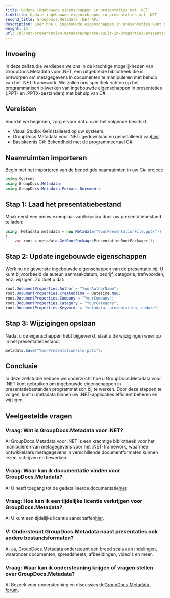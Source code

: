 ```yaml
---
title: Update ingebouwde eigenschappen in presentaties met .NET
linktitle: Update ingebouwde eigenschappen in presentaties met .NET
second_title: GroupDocs.Metadata .NET API
description: Leer hoe u ingebouwde eigenschappen in presentaties kunt bijwerken met behulp van .NET met GroupDocs.Metadata, een veelzijdige bibliotheek voor het manipuleren van metagegevens.
weight: 15
url: /nl/net/presentation-metadata/update-built-in-properties-presentations/
---
```

## Invoering
In deze zelfstudie verdiepen we ons in de krachtige mogelijkheden van GroupDocs.Metadata voor .NET, een uitgebreide bibliotheek die is ontworpen om metagegevens in documenten te manipuleren met behulp van het .NET-framework. We zullen ons specifiek richten op het programmatisch bijwerken van ingebouwde eigenschappen in presentaties (.PPT- en .PPTX-bestanden) met behulp van C#.
## Vereisten
Voordat we beginnen, zorg ervoor dat u over het volgende beschikt:
- Visual Studio: Geïnstalleerd op uw systeem.
-  GroupDocs.Metadata voor .NET: gedownload en geïnstalleerd van[hier](https://releases.groupdocs.com/metadata/net/).
- Basiskennis C#: Bekendheid met de programmeertaal C#.

## Naamruimten importeren
Begin met het importeren van de benodigde naamruimten in uw C#-project:
```csharp
using System;
using GroupDocs.Metadata;
using GroupDocs.Metadata.Formats.Document;
```
## Stap 1: Laad het presentatiebestand
 Maak eerst een nieuw exemplaar van`Metadata` door uw presentatiebestand te laden:
```csharp
using (Metadata metadata = new Metadata("YourPresentationFile.pptx"))
{
    var root = metadata.GetRootPackage<PresentationRootPackage>();
```
## Stap 2: Update ingebouwde eigenschappen
Werk nu de gewenste ingebouwde eigenschappen van de presentatie bij. U kunt bijvoorbeeld de auteur, aanmaakdatum, bedrijf, categorie, trefwoorden, enz. wijzigen. Zo doet u dat:
```csharp
root.DocumentProperties.Author = "YourAuthorName";
root.DocumentProperties.CreatedTime = DateTime.Now;
root.DocumentProperties.Company = "YourCompany";
root.DocumentProperties.Category = "YourCategory";
root.DocumentProperties.Keywords = "metadata, presentation, update";
```
## Stap 3: Wijzigingen opslaan
Nadat u de eigenschappen hebt bijgewerkt, slaat u de wijzigingen weer op in het presentatiebestand:
```csharp
metadata.Save("YourPresentationFile.pptx");
```

## Conclusie
In deze zelfstudie hebben we onderzocht hoe u GroupDocs.Metadata voor .NET kunt gebruiken om ingebouwde eigenschappen in presentatiebestanden programmatisch bij te werken. Door deze stappen te volgen, kunt u metadata binnen uw .NET-applicaties efficiënt beheren en wijzigen.

## Veelgestelde vragen
### Vraag: Wat is GroupDocs.Metadata voor .NET?
A: GroupDocs.Metadata voor .NET is een krachtige bibliotheek voor het manipuleren van metagegevens voor het .NET-framework, waarmee ontwikkelaars metagegevens in verschillende documentformaten kunnen lezen, schrijven en bewerken.
### Vraag: Waar kan ik documentatie vinden voor GroupDocs.Metadata?
 A: U heeft toegang tot de gedetailleerde documentatie[hier](https://tutorials.groupdocs.com/metadata/net/).
### Vraag: Hoe kan ik een tijdelijke licentie verkrijgen voor GroupDocs.Metadata?
 A: U kunt een tijdelijke licentie aanschaffen[hier](https://purchase.groupdocs.com/temporary-license/).
### V: Ondersteunt GroupDocs.Metadata naast presentaties ook andere bestandsformaten?
A: Ja, GroupDocs.Metadata ondersteunt een breed scala aan indelingen, waaronder documenten, spreadsheets, afbeeldingen, video's en meer.
### Vraag: Waar kan ik ondersteuning krijgen of vragen stellen over GroupDocs.Metadata?
 A: Bezoek voor ondersteuning en discussies de[GroupDocs.Metadata-forum](https://forum.groupdocs.com/c/metadata/14).